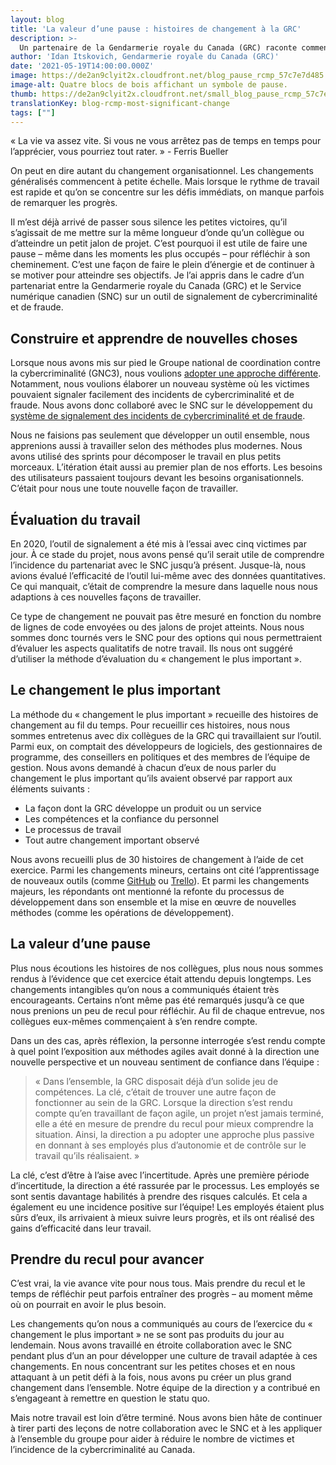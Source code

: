 ```yaml
---
layout: blog
title: 'La valeur d’une pause : histoires de changement à la GRC'
description: >-
  Un partenaire de la Gendarmerie royale du Canada (GRC) raconte comment son équipe a fait une pause pour réfléchir au partenariat avec le SNC et a remarqué des changements positifs au sein de son organisation.
author: 'Idan Itskovich, Gendarmerie royale du Canada (GRC)'
date: '2021-05-19T14:00:00.000Z'
image: https://de2an9clyit2x.cloudfront.net/blog_pause_rcmp_57c7e7d485.jpeg
image-alt: Quatre blocs de bois affichant un symbole de pause.
thumb: https://de2an9clyit2x.cloudfront.net/small_blog_pause_rcmp_57c7e7d485.jpeg
translationKey: blog-rcmp-most-significant-change
tags: [""]
---
```

« La vie va assez vite. Si vous ne vous arrêtez pas de temps en temps pour l’apprécier, vous pourriez tout rater. » - Ferris Bueller

On peut en dire autant du changement organisationnel. Les changements généralisés commencent à petite échelle. Mais lorsque le rythme de travail est rapide et qu’on se concentre sur les défis immédiats, on manque parfois de remarquer les progrès. 

Il m’est déjà arrivé de passer sous silence les petites victoires, qu’il s’agissait de me mettre sur la même longueur d’onde qu’un collègue ou d’atteindre un petit jalon de projet. C’est pourquoi il est utile de faire une pause – même dans les moments les plus occupés – pour réfléchir à son cheminement. C’est une façon de faire le plein d’énergie et de continuer à se motiver pour atteindre ses objectifs. Je l’ai appris dans le cadre d’un partenariat entre la Gendarmerie royale du Canada (GRC) et le Service numérique canadien (SNC) sur un outil de signalement de cybercriminalité et de fraude. 

## Construire et apprendre de nouvelles choses
Lorsque nous avons mis sur pied le Groupe national de coordination contre la cybercriminalité (GNC3), nous voulions [adopter une approche différente](https://numerique.canada.ca/2020/03/09/pr%C3%AAcher-par-lexemple-une-rencontre-avec-notre-partenaire-de-la-grc/). Notamment, nous voulions élaborer un nouveau système où les victimes pouvaient signaler facilement des incidents de cybercriminalité et de fraude. Nous avons donc collaboré avec le SNC sur le développement du [système de signalement des incidents de cybercriminalité et de fraude](https://www.rcmp-grc.gc.ca/fr/nouveau-systeme-signalement-des-incidents-cybercriminalite-et-fraude). 

Nous ne faisions pas seulement que développer un outil ensemble, nous apprenions aussi à travailler selon des méthodes plus modernes. Nous avons utilisé des sprints pour décomposer le travail en plus petits morceaux. L’itération était aussi au premier plan de nos efforts. Les besoins des utilisateurs passaient toujours devant les besoins organisationnels. C’était pour nous une toute nouvelle façon de travailler.

## Évaluation du travail 
En 2020, l’outil de signalement a été mis à l’essai avec cinq victimes par jour. À ce stade du projet, nous avons pensé qu’il serait utile de comprendre l’incidence du partenariat avec le SNC jusqu’à présent. Jusque-là, nous avions évalué l’efficacité de l’outil lui-même avec des données quantitatives. Ce qui manquait, c’était de comprendre la mesure dans laquelle nous nous adaptions à ces nouvelles façons de travailler. 

Ce type de changement ne pouvait pas être mesuré en fonction du nombre de lignes de code envoyées ou des jalons de projet atteints. Nous nous sommes donc tournés vers le SNC pour des options qui nous permettraient d’évaluer les aspects qualitatifs de notre travail. Ils nous ont suggéré d’utiliser la méthode d’évaluation du « changement le plus important ». 

## Le changement le plus important 
La méthode du « changement le plus important » recueille des histoires de changement au fil du temps. Pour recueillir ces histoires, nous nous sommes entretenus avec dix collègues de la GRC qui travaillaient sur l’outil. Parmi eux, on comptait des développeurs de logiciels, des gestionnaires de programme, des conseillers en politiques et des membres de l’équipe de gestion. Nous avons demandé à chacun d’eux de nous parler du changement le plus important qu’ils avaient observé par rapport aux éléments suivants :
* La façon dont la GRC développe un produit ou un service
* Les compétences et la confiance du personnel
* Le processus de travail 
* Tout autre changement important observé

Nous avons recueilli plus de 30 histoires de changement à l’aide de cet exercice. Parmi les changements mineurs, certains ont cité l’apprentissage de nouveaux outils (comme [GitHub](https://github.com/) ou [Trello](https://trello.com/)). Et parmi les changements majeurs, les répondants ont mentionné la refonte du processus de développement dans son ensemble et la mise en œuvre de nouvelles méthodes (comme les opérations de développement).

## La valeur d’une pause
Plus nous écoutions les histoires de nos collègues, plus nous nous sommes rendus à l’évidence que cet exercice était attendu depuis longtemps. Les changements intangibles qu’on nous a communiqués étaient très encourageants. Certains n’ont même pas été remarqués jusqu’à ce que nous prenions un peu de recul pour réfléchir. Au fil de chaque entrevue, nos collègues eux-mêmes commençaient à s’en rendre compte. 

Dans un des cas, après réflexion, la personne interrogée s’est rendu compte à quel point l’exposition aux méthodes agiles avait donné à la direction une nouvelle perspective et un nouveau sentiment de confiance dans l’équipe :

> « Dans l’ensemble, la GRC disposait déjà d’un solide jeu de compétences. La clé, c’était de trouver une autre façon de fonctionner au sein de la GRC. 
Lorsque la direction s’est rendu compte qu’en travaillant de façon agile, un projet n’est jamais terminé, elle a été en mesure de prendre du recul pour mieux comprendre la situation. Ainsi, la direction a pu adopter une approche plus passive en donnant à ses employés plus d’autonomie et de contrôle sur le travail qu’ils réalisaient. »     

La clé, c’est d’être à l’aise avec l’incertitude. Après une première période d’incertitude, la direction a été rassurée par le processus. Les employés se sont sentis davantage habilités à prendre des risques calculés. Et cela a également eu une incidence positive sur l’équipe! Les employés étaient plus sûrs d’eux, ils arrivaient à mieux suivre leurs progrès, et ils ont réalisé des gains d’efficacité dans leur travail. 

## Prendre du recul pour avancer
C’est vrai, la vie avance vite pour nous tous. Mais prendre du recul et le temps de réfléchir peut parfois entraîner des progrès – au moment même où on pourrait en avoir le plus besoin. 

Les changements qu’on nous a communiqués au cours de l’exercice du « changement le plus important » ne se sont pas produits du jour au lendemain. Nous avons travaillé en étroite collaboration avec le SNC pendant plus d’un an pour développer une culture de travail adaptée à ces changements. En nous concentrant sur les petites choses et en nous attaquant à un petit défi à la fois, nous avons pu créer un plus grand changement dans l’ensemble. Notre équipe de la direction y a contribué en s’engageant à remettre en question le statu quo. 

Mais notre travail est loin d’être terminé. Nous avons bien hâte de continuer à tirer parti des leçons de notre collaboration avec le SNC et à les appliquer à l’ensemble du groupe pour aider à réduire le nombre de victimes et l’incidence de la cybercriminalité au Canada.

